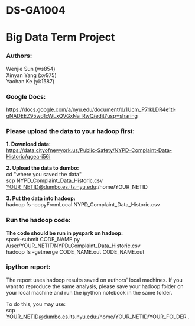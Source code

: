 
# DS-GA1004   
# Big Data Term Project

### Authors:  
Wenjie Sun (ws854)  
Xinyan Yang (xy975)  
Yaohan Ke (yk1587)  

### Google Docs: 
https://docs.google.com/a/nyu.edu/document/d/1Ucm_P7rkLDR4e1tl-qNADEEZ95wo1cWLxQVGxNa_RwQ/edit?usp=sharing

### Please upload the data to your hadoop first: 
**1. Download data:**  
https://data.cityofnewyork.us/Public-Safety/NYPD-Complaint-Data-Historic/qgea-i56i

**2. Upload the data to dumbo:**  
cd "where you saved the data"  
scp NYPD_Complaint_Data_Historic.csv YOUR_NETID@dumbo.es.its.nyu.edu:/home/YOUR_NETID

**3. Put the data into hadoop:**  
hadoop fs -copyFromLocal NYPD_Complaint_Data_Historic.csv 

### Run the hadoop code:
**The code should be run in pyspark on hadoop:**  
spark-submit CODE_NAME.py /user/YOUR_NETIT/NYPD_Complaint_Data_Historic.csv  
hadoop fs -getmerge CODE_NAME.out CODE_NAME.out

### ipython report:
The report uses hadoop results saved on authors' local machines. If you want to reproduce the same analysis, please save your hadoop folder on your local machine and run the ipython notebook in the same folder.   

To do this, you may use:  
scp YOUR_NETID@dumbo.es.its.nyu.edu:/home/YOUR_NETID/YOUR_FOLDER .


```python

```
